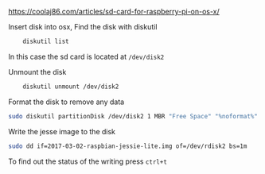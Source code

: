 https://coolaj86.com/articles/sd-card-for-raspberry-pi-on-os-x/

Insert disk into osx,
Find the disk with diskutil
```sh
    diskutil list
```
In this case the sd card is located at `/dev/disk2`

Unmount the disk 
```sh
    diskutil unmount /dev/disk2
```

Format the disk to remove any data
```sh
sudo diskutil partitionDisk /dev/disk2 1 MBR "Free Space" "%noformat%" 100%
```

Write the jesse image to the disk
```sh
sudo dd if=2017-03-02-raspbian-jessie-lite.img of=/dev/rdisk2 bs=1m
```

To find out the status of the writing press `ctrl+t`